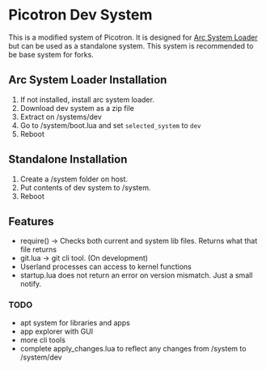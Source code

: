 # Picotron Dev System
This is a modified system of Picotron. It is designed for [Arc System Loader](https://github.com/TunayAdaKaracan/arc-system-loader) but can be used as a standalone system.
This system is recommended to be base system for forks. 

## Arc System Loader Installation
1. If not installed, install arc system loader.
2. Download dev system as a zip file
3. Extract on /systems/dev
4. Go to /system/boot.lua and set `selected_system` to `dev`
5. Reboot

## Standalone Installation
1. Create a /system folder on host.
2. Put contents of dev system to /system.
3. Reboot

## Features
- require() -> Checks both current and system lib files. Returns what that file returns
- git.lua -> git cli tool. (On development)
- Userland processes can access to kernel functions
- startup.lua does not return an error on version mismatch. Just a small notify.

### TODO
- apt system for libraries and apps
- app explorer with GUI
- more cli tools
- complete apply_changes.lua to reflect any changes from /system to /system/dev
